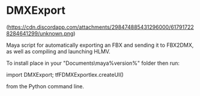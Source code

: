 # DMXExport

(https://cdn.discordapp.com/attachments/298474885431296000/617917228284641299/unknown.png)

Maya script for automatically exporting an FBX and sending it to FBX2DMX, as well as compiling and launching HLMV.

To install place in your "Documents\maya\%version%\" folder then run:

import DMXExport; tfFDMXExportlex.createUI()

from the Python command line.
